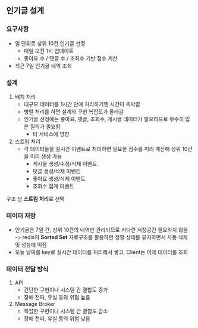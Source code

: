 ## 인기글 설계
### 요구사항
- 일 단위로 상위 10건 인기글 선정
  - 매일 오전 1시 업데이트
  - 좋아요 수 / 댓글 수 / 조회수 기반 점수 계산
- 최근 7일 인기글 내역 조회

### 설계
1. 배치 처리 
   - 대규모 데이터를 1시간 만에 처리하기엔 시간이 촉박함
   - 병렬 처리를 하면 설계와 구현 복잡도가 올라감
   - 인기글 선정에는 좋아요, 댓글, 조회수, 게시글 데이터가 필요하므로 무수히 많은 질의가 필요함
     - 타 서비스에 영향
2. 스트림 처리
   - 각 데이터들을 실시간 이벤트로 처리하면 필요한 점수를 미리 계산해 상위 10건을 미리 생성 가능 
     - 게시물 생성/수정/삭제 이벤트
     - 댓글 생성/삭제 이벤트
     - 좋아요 생성/삭제 이벤트
     - 조회수 집계 이벤트

구조 상 **스트림 처리**로 선택

### 데이터 저장
- 인기글은 7일 간, 상위 10건의 내역만 관리되므로 커다란 저장공간 필요하지 않음<br>
-> redis의 **Sorted Set** 자료구조를 활용하면 정렬 상태를 유지하면서 자동 삭제 및 성능에 이점
- 오늘 날짜를 key로 실시간 데이터를 처리해서 쌓고, Client는 어제 데이터를 조회

### 데이터 전달 방식
1. API
    - 간단한 구현이나 시스템 간 결합도 증가
    - 장애 전파, 유실 등의 위험 높음
2. Message Broker
    - 복잡한 구현이나 시스템 간 결합도 감소
    - 장애 전파, 유실 등의 위험 낮음